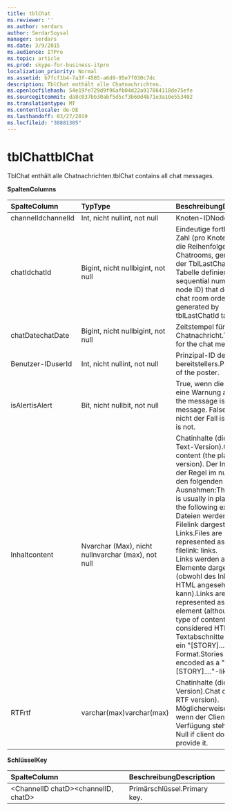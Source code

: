 ```yaml
---
title: tblChat
ms.reviewer: ''
ms.author: serdars
author: SerdarSoysal
manager: serdars
ms.date: 3/9/2015
ms.audience: ITPro
ms.topic: article
ms.prod: skype-for-business-itpro
localization_priority: Normal
ms.assetid: b7fcf1b4-7a3f-4585-a6d9-95e7f030c7dc
description: TblChat enthält alle Chatnachrichten.
ms.openlocfilehash: 54e19fe729d9f96afb04d22a917864118de75efe
ms.sourcegitcommit: da8c037bb30abf5d5cf3b60d4b71e3a10e553402
ms.translationtype: MT
ms.contentlocale: de-DE
ms.lasthandoff: 03/27/2019
ms.locfileid: "30881305"
---
```

# <a name="tblchat"></a><span data-ttu-id="a073d-103">tblChat</span><span class="sxs-lookup"><span data-stu-id="a073d-103">tblChat</span></span>
 
<span data-ttu-id="a073d-104">TblChat enthält alle Chatnachrichten.</span><span class="sxs-lookup"><span data-stu-id="a073d-104">tblChat contains all chat messages.</span></span>
  
<span data-ttu-id="a073d-105">**Spalten**</span><span class="sxs-lookup"><span data-stu-id="a073d-105">**Columns**</span></span>

|<span data-ttu-id="a073d-106">**Spalte**</span><span class="sxs-lookup"><span data-stu-id="a073d-106">**Column**</span></span>|<span data-ttu-id="a073d-107">**Typ**</span><span class="sxs-lookup"><span data-stu-id="a073d-107">**Type**</span></span>|<span data-ttu-id="a073d-108">**Beschreibung**</span><span class="sxs-lookup"><span data-stu-id="a073d-108">**Description**</span></span>|
|:-----|:-----|:-----|
|<span data-ttu-id="a073d-109">channelId</span><span class="sxs-lookup"><span data-stu-id="a073d-109">channelId</span></span>  <br/> |<span data-ttu-id="a073d-110">Int, nicht null</span><span class="sxs-lookup"><span data-stu-id="a073d-110">int, not null</span></span>  <br/> |<span data-ttu-id="a073d-111">Knoten-ID</span><span class="sxs-lookup"><span data-stu-id="a073d-111">Node ID.</span></span>  <br/> |
|<span data-ttu-id="a073d-112">chatId</span><span class="sxs-lookup"><span data-stu-id="a073d-112">chatId</span></span>  <br/> |<span data-ttu-id="a073d-113">Bigint, nicht null</span><span class="sxs-lookup"><span data-stu-id="a073d-113">bigint, not null</span></span>  <br/> |<span data-ttu-id="a073d-114">Eindeutige fortlaufende Zahl (pro Knoten-ID), die die Reihenfolge der Chatrooms, generiert von der TblLastChatId-Tabelle definiert.</span><span class="sxs-lookup"><span data-stu-id="a073d-114">Unique sequential number (per node ID) that defines the chat room order, generated by tblLastChatId table.</span></span>  <br/> |
|<span data-ttu-id="a073d-115">chatDate</span><span class="sxs-lookup"><span data-stu-id="a073d-115">chatDate</span></span>  <br/> |<span data-ttu-id="a073d-116">Bigint, nicht null</span><span class="sxs-lookup"><span data-stu-id="a073d-116">bigint, not null</span></span>  <br/> |<span data-ttu-id="a073d-117">Zeitstempel für die Chatnachricht.</span><span class="sxs-lookup"><span data-stu-id="a073d-117">Time stamp for the chat message.</span></span>  <br/> |
|<span data-ttu-id="a073d-118">Benutzer-ID</span><span class="sxs-lookup"><span data-stu-id="a073d-118">userId</span></span>  <br/> |<span data-ttu-id="a073d-119">Int, nicht null</span><span class="sxs-lookup"><span data-stu-id="a073d-119">int, not null</span></span>  <br/> |<span data-ttu-id="a073d-120">Prinzipal-ID des bereitstellers.</span><span class="sxs-lookup"><span data-stu-id="a073d-120">Principal ID of the poster.</span></span>  <br/> |
|<span data-ttu-id="a073d-121">isAlert</span><span class="sxs-lookup"><span data-stu-id="a073d-121">isAlert</span></span>  <br/> |<span data-ttu-id="a073d-122">Bit, nicht null</span><span class="sxs-lookup"><span data-stu-id="a073d-122">bit, not null</span></span>  <br/> |<span data-ttu-id="a073d-123">True, wenn die Nachricht eine Warnung an.</span><span class="sxs-lookup"><span data-stu-id="a073d-123">True if the message is an alert message.</span></span> <span data-ttu-id="a073d-124">False, wenn es nicht der Fall ist.</span><span class="sxs-lookup"><span data-stu-id="a073d-124">False if it is not.</span></span>  <br/> |
|<span data-ttu-id="a073d-125">Inhalt</span><span class="sxs-lookup"><span data-stu-id="a073d-125">content</span></span>  <br/> |<span data-ttu-id="a073d-126">Nvarchar (Max), nicht null</span><span class="sxs-lookup"><span data-stu-id="a073d-126">nvarchar (max), not null</span></span>  <br/> | <span data-ttu-id="a073d-127">Chatinhalte (die nur-Text-Version).</span><span class="sxs-lookup"><span data-stu-id="a073d-127">Chat content (the plain text version).</span></span> <span data-ttu-id="a073d-128">Der Inhalt ist in der Regel im nur-Text mit den folgenden Ausnahmen:</span><span class="sxs-lookup"><span data-stu-id="a073d-128">The content is usually in plain text with the following exceptions:</span></span> <br/>  <span data-ttu-id="a073d-129">Dateien werden als Ma-Filelink dargestellt: Links.</span><span class="sxs-lookup"><span data-stu-id="a073d-129">Files are represented as ma-filelink: links.</span></span> <br/>  <span data-ttu-id="a073d-130">Links werden als HTML-Elemente dargestellt (obwohl des Inhaltstyps HTML angesehen werden kann).</span><span class="sxs-lookup"><span data-stu-id="a073d-130">Links are represented as an HTML element (although the type of content cannot be considered HTML).</span></span> <br/>  <span data-ttu-id="a073d-131">Textabschnitte werden als ein "[STORY]..." codiert-Format.</span><span class="sxs-lookup"><span data-stu-id="a073d-131">Stories are encoded as a "[STORY]...."-like format.</span></span> <br/> |
|<span data-ttu-id="a073d-132">RTF</span><span class="sxs-lookup"><span data-stu-id="a073d-132">rtf</span></span>  <br/> |<span data-ttu-id="a073d-133">varchar(max)</span><span class="sxs-lookup"><span data-stu-id="a073d-133">varchar(max)</span></span>  <br/> |<span data-ttu-id="a073d-134">Chatinhalte (die RTF-Version).</span><span class="sxs-lookup"><span data-stu-id="a073d-134">Chat content (the RTF version).</span></span> <span data-ttu-id="a073d-135">Möglicherweise Null, wenn der Client es zur Verfügung steht.</span><span class="sxs-lookup"><span data-stu-id="a073d-135">May be Null if client doesn't provide it.</span></span>  <br/> |
   
<span data-ttu-id="a073d-136">**Schlüssel**</span><span class="sxs-lookup"><span data-stu-id="a073d-136">**Key**</span></span>

|<span data-ttu-id="a073d-137">**Spalte**</span><span class="sxs-lookup"><span data-stu-id="a073d-137">**Column**</span></span>|<span data-ttu-id="a073d-138">**Beschreibung**</span><span class="sxs-lookup"><span data-stu-id="a073d-138">**Description**</span></span>|
|:-----|:-----|
|<span data-ttu-id="a073d-139">\<ChannelID chatD\></span><span class="sxs-lookup"><span data-stu-id="a073d-139">\<channelID, chatD\></span></span>  <br/> |<span data-ttu-id="a073d-140">Primärschlüssel.</span><span class="sxs-lookup"><span data-stu-id="a073d-140">Primary key.</span></span>  <br/> |
   

